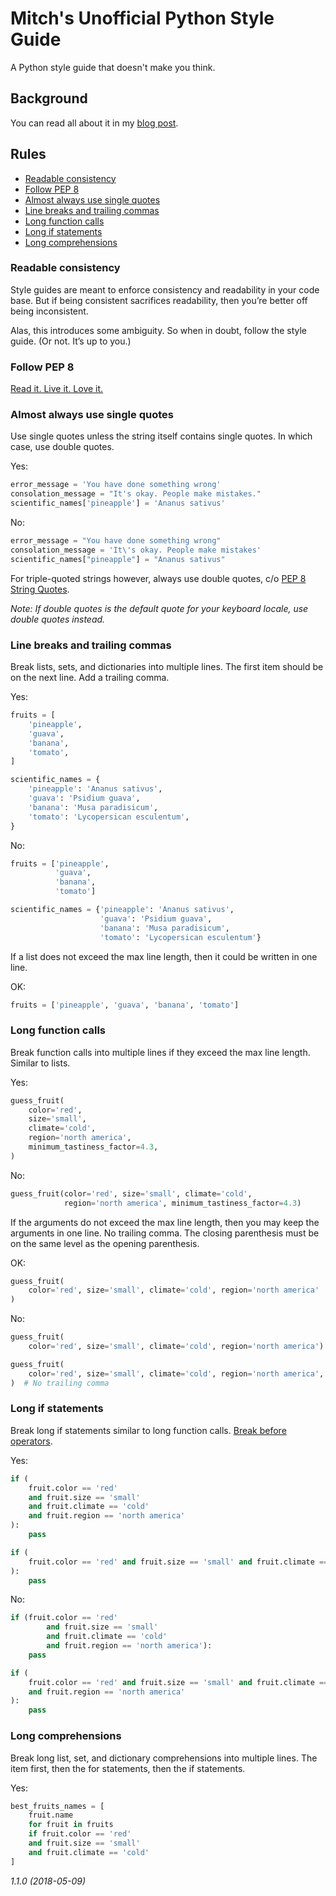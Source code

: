 # Mitch's Unofficial Python Style Guide

A Python style guide that doesn't make you think.

## Background

You can read all about it in my [blog post](https://mitchel.me/2018/mitchs-unofficial-python-style-guide/).

## Rules
* [Readable consistency](#readable-consistency)
* [Follow PEP 8](#follow-pep-8)
* [Almost always use single quotes](#almost-always-use-single-quotes)
* [Line breaks and trailing commas](#line-breaks-and-trailing-commas)
* [Long function calls](#long-function-calls)
* [Long if statements](#long-if-statements)
* [Long comprehensions](#long-comprehensions)

### Readable consistency
Style guides are meant to enforce consistency and readability in your code base. But if being consistent sacrifices readability, then you’re better off being inconsistent.

Alas, this introduces some ambiguity. So when in doubt, follow the style guide. (Or not. It’s up to you.)

### Follow PEP 8
[Read it. Live it. Love it.](https://www.python.org/dev/peps/pep-0008/)

### Almost always use single quotes
Use single quotes unless the string itself contains single quotes. In which case, use double quotes.

Yes:
```python
error_message = 'You have done something wrong'
consolation_message = "It's okay. People make mistakes."
scientific_names['pineapple'] = 'Ananus sativus'
```

No:
```python
error_message = "You have done something wrong"
consolation_message = 'It\'s okay. People make mistakes'
scientific_names["pineapple"] = "Ananus sativus"
```

For triple-quoted strings however, always use double quotes, c/o [PEP 8 String Quotes](https://www.python.org/dev/peps/pep-0008/#string-quotes).

_Note: If double quotes is the default quote for your keyboard locale, use double quotes instead._

### Line breaks and trailing commas
Break lists, sets, and dictionaries into multiple lines. The first item should be on the next line. Add a trailing comma.

Yes:
```python
fruits = [
    'pineapple',
    'guava',
    'banana',
    'tomato',
]

scientific_names = {
    'pineapple': 'Ananus sativus',
    'guava': 'Psidium guava',
    'banana': 'Musa paradisicum',
    'tomato': 'Lycopersican esculentum',
}
```

No:
```python
fruits = ['pineapple',
          'guava',
          'banana',
          'tomato']

scientific_names = {'pineapple': 'Ananus sativus',
                    'guava': 'Psidium guava',
                    'banana': 'Musa paradisicum',
                    'tomato': 'Lycopersican esculentum'}

```

If a list does not exceed the max line length, then it could be written in one line.

OK:
```python
fruits = ['pineapple', 'guava', 'banana', 'tomato']
```

### Long function calls
Break function calls into multiple lines if they exceed the max line length. Similar to lists.

Yes:
```python
guess_fruit(
    color='red',
    size='small',
    climate='cold',
    region='north america',
    minimum_tastiness_factor=4.3,
)
```

No:
```python
guess_fruit(color='red', size='small', climate='cold',
            region='north america', minimum_tastiness_factor=4.3)
```

If the arguments do not exceed the max line length, then you may keep the arguments in one line. No trailing comma. The closing parenthesis must be on the same level as the opening parenthesis.

OK:
```python
guess_fruit(
    color='red', size='small', climate='cold', region='north america'
)
```

No:
```python
guess_fruit(
    color='red', size='small', climate='cold', region='north america')

guess_fruit(
    color='red', size='small', climate='cold', region='north america',
)  # No trailing comma
```

### Long if statements
Break long if statements similar to long function calls. [Break before operators](https://www.python.org/dev/peps/pep-0008/#should-a-line-break-before-or-after-a-binary-operator).

Yes:
```python
if (
    fruit.color == 'red'
    and fruit.size == 'small'
    and fruit.climate == 'cold'
    and fruit.region == 'north america'
):
    pass

if (
    fruit.color == 'red' and fruit.size == 'small' and fruit.climate == 'cold'
):
    pass
```

No:
```python
if (fruit.color == 'red'
        and fruit.size == 'small'
        and fruit.climate == 'cold'
        and fruit.region == 'north america'):
    pass

if (
    fruit.color == 'red' and fruit.size == 'small' and fruit.climate == 'cold'
    and fruit.region == 'north america'
):
    pass
```

### Long comprehensions
Break long list, set, and dictionary comprehensions into multiple lines. The
item first, then the for statements, then the if statements.

Yes:
```python
best_fruits_names = [
    fruit.name
    for fruit in fruits
    if fruit.color == 'red'
    and fruit.size == 'small'
    and fruit.climate == 'cold'
]
```

_1.1.0 (2018-05-09)_

